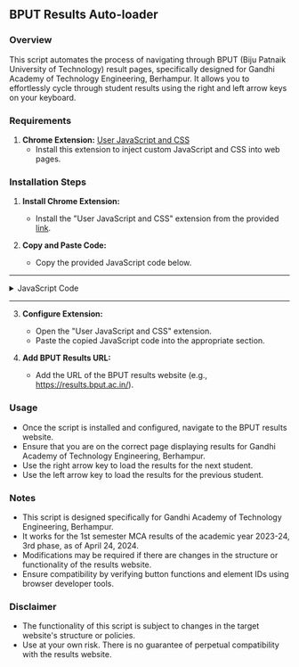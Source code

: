 ## BPUT Results Auto-loader

### Overview
This script automates the process of navigating through BPUT (Biju Patnaik University of Technology) result pages, specifically designed for Gandhi Academy of Technology Engineering, Berhampur. It allows you to effortlessly cycle through student results using the right and left arrow keys on your keyboard.

### Requirements
1. **Chrome Extension:** [User JavaScript and CSS](https://chromewebstore.google.com/detail/user-javascript-and-css/nbhcbdghjpllgmfilhnhkllmkecfmpld)
   - Install this extension to inject custom JavaScript and CSS into web pages.

### Installation Steps
1. **Install Chrome Extension:**
   - Install the "User JavaScript and CSS" extension from the provided [link](https://chromewebstore.google.com/detail/user-javascript-and-css/nbhcbdghjpllgmfilhnhkllmkecfmpld).

2. **Copy and Paste Code:**
   - Copy the provided JavaScript code below.
  
  ---      
 <details>
  <summary>JavaScript Code</summary>

```javascript
// Function to load student results
function loadStudentResults(studentId) {
    // Call the function with the provided studentId
    getStudentSemResults(studentId, 1);
}
// GANDHI ACADEMY OF TECHNOLOGY ENGINEERING, BERHAMPUR
// Initial student ID
let currentStudentId = 2305324000;

// Function to handle key presses
function handleKeyPress(event) {
    // Right arrow key
    if (event.keyCode === 39) {
        // Increment student ID
        currentStudentId++;
        // Load results for the next student
        loadStudentResults(currentStudentId);
    }
    // Left arrow key
    else if (event.keyCode === 37) {
        // Decrement student ID
        currentStudentId--;
        // Load results for the previous student
        loadStudentResults(currentStudentId);
    }
}

// Add event listener for key presses
document.addEventListener('keydown', handleKeyPress);

```
</details>

---


3. **Configure Extension:**
   - Open the "User JavaScript and CSS" extension.
   - Paste the copied JavaScript code into the appropriate section.

4. **Add BPUT Results URL:**
   - Add the URL of the BPUT results website (e.g., https://results.bput.ac.in/).
   
### Usage
- Once the script is installed and configured, navigate to the BPUT results website.
- Ensure that you are on the correct page displaying results for Gandhi Academy of Technology Engineering, Berhampur.
- Use the right arrow key to load the results for the next student.
- Use the left arrow key to load the results for the previous student.

### Notes
- This script is designed specifically for Gandhi Academy of Technology Engineering, Berhampur.
- It works for the 1st semester MCA results of the academic year 2023-24, 3rd phase, as of April 24, 2024.
- Modifications may be required if there are changes in the structure or functionality of the results website.
- Ensure compatibility by verifying button functions and element IDs using browser developer tools.

### Disclaimer
- The functionality of this script is subject to changes in the target website's structure or policies.
- Use at your own risk. There is no guarantee of perpetual compatibility with the results website.

